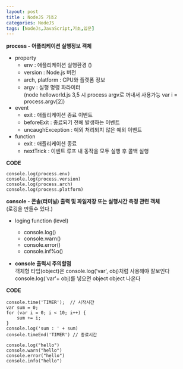 ```yaml
---
layout: post
title : NodeJS 기초2
categories: NodeJS
tags: [NodeJs,JavaScript,기초,입문]
---
```

**process - 어플리케이션 실행정보 객체**

* property
    * env                 : 애플리케이션 실행환경 ()
    * version             : Node.js 버전
    * arch, platform      : CPU와 플랫폼 정보
    * argv                : 실행 명령 파라미터   
    (node helloworld.js 3,5 시 process argv로 꺼내서 사용가능 var i = process.argv[2])
*  event
    * exit                : 애플리케이션 종료 이벤트
    * beforeExit          : 종료되기 전에 발생하는 이벤트
    * uncaughException    : 예외 처리되지 않은 예외 이벤트
* function 
    * exit                : 애플리케이션 종료
    * nextTrick           : 이벤트 루프 내 동작을 모두 실행 후 콜백 실행

**CODE**

    console.log(process.env)
    console.log(process.version)
    console.log(process.arch)
    console.log(process.platform)


**console - 콘솔(터미널) 출력 및 파일저장 또는 실행시간 측정 관련 객체**   
(로깅을 만들수 있다.)    

* loging function (level) 
    * console.log()
    * console.warn()
    * console.error()
    * console.inf%o()   

* **console 출력시 주의할점**   
    객체형 타입(object)은 console.log('var', obj)처럼 사용해야 잘보인다 
    console.log('var'+ obj)를 넣으면 object object 나온다

**CODE**

    console.time('TIMER');  // 시작시간 
    var sum = 0;
    for (var i = 0; i < 10; i++) {
        sum += i;
    }
    console.log('sum : ' + sum)
    console.timeEnd('TIMER') // 종료시간

    console.log("hello")
    console.warn("hello")
    console.error("hello")
    console.info("hello")
